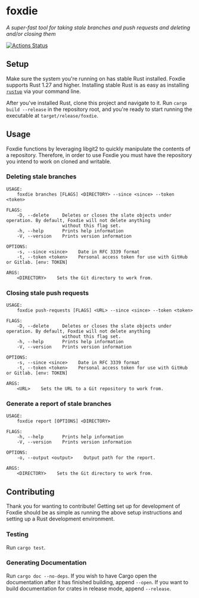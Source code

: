 # foxdie

_A super-fast tool for taking stale branches and push requests and deleting and/or closing them_

[![Actions Status](https://github.com/wayfair/foxdie/workflows/CI/badge.svg?branch=master)](https://github.com/wayfair/foxdie/actions)

## Setup

Make sure the system you're running on has stable Rust installed. Foxdie supports Rust 1.27 and higher. Installing stable Rust is as easy as installing [`rustup`](https://www.rust-lang.org/en-US/install.html) via your command line.

After you've installed Rust, clone this project and navigate to it. Run `cargo build --release` in the repository root, and you're ready to start running the executable at `target/release/foxdie`.

## Usage

Foxdie functions by leveraging libgit2 to quickly manipulate the contents of a repository. Therefore, in order to use Foxdie you must have the repository you intend to work on cloned and writable.

### Deleting stale branches

```
USAGE:
    foxdie branches [FLAGS] <DIRECTORY> --since <since> --token <token>

FLAGS:
    -D, --delete     Deletes or closes the slate objects under operation. By default, Foxdie will not delete anything
                     without this flag set.
    -h, --help       Prints help information
    -V, --version    Prints version information

OPTIONS:
    -s, --since <since>    Date in RFC 3339 format
    -t, --token <token>    Personal access token for use with GitHub or Gitlab. [env: TOKEN]

ARGS:
    <DIRECTORY>    Sets the Git directory to work from.
```

### Closing stale push requests

```
USAGE:
    foxdie push-requests [FLAGS] <URL> --since <since> --token <token>

FLAGS:
    -D, --delete     Deletes or closes the slate objects under operation. By default, Foxdie will not delete anything
                     without this flag set.
    -h, --help       Prints help information
    -V, --version    Prints version information

OPTIONS:
    -s, --since <since>    Date in RFC 3339 format
    -t, --token <token>    Personal access token for use with GitHub or Gitlab. [env: TOKEN]

ARGS:
    <URL>    Sets the URL to a Git repository to work from.
```

### Generate a report of stale branches

```
USAGE:
    foxdie report [OPTIONS] <DIRECTORY>

FLAGS:
    -h, --help       Prints help information
    -V, --version    Prints version information

OPTIONS:
    -o, --output <output>    Output path for the report.

ARGS:
    <DIRECTORY>    Sets the Git directory to work from.
```

## Contributing

Thank you for wanting to contribute! Getting set up for development of Foxdie should be as simple as running the above setup instructions and setting up a Rust development environment.

### Testing

Run `cargo test`.

### Generating Documentation

Run `cargo doc --no-deps`. If you wish to have Cargo open the documentation after it has finished building, append `--open`. If you want to build documentation for crates in release mode, append `--release`.
